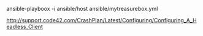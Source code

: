 ansible-playboox -i ansible/host ansible/mytreasurebox.yml

http://support.code42.com/CrashPlan/Latest/Configuring/Configuring_A_Headless_Client
